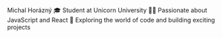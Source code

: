 Michal Horázný 
🎓 Student at Unicorn University
👨‍💻 Passionate about JavaScript and React
🚀 Exploring the world of code and building exciting projects
